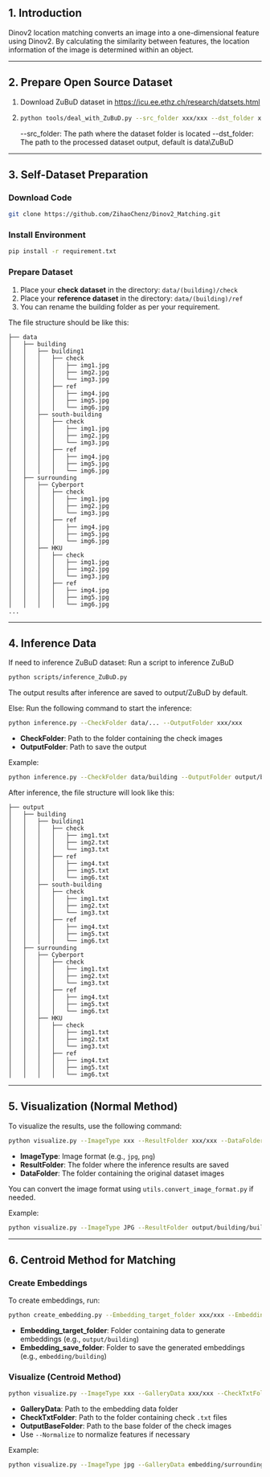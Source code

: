 ## **1. Introduction**

Dinov2 location matching converts an image into a one-dimensional feature using Dinov2. By calculating the similarity between features, the location information of the image is determined within an object.

---

## **2. Prepare Open Source Dataset**

1. Download ZuBuD dataset in https://icu.ee.ethz.ch/research/datsets.html
2. ```bash
   python tools/deal_with_ZuBuD.py --src_folder xxx/xxx --dst_folder xxx/xxx
   ```
   --src_folder: The path where the dataset folder is located
   --dst_folder: The path to the processed dataset output, default is data\ZuBuD

---

## **3. Self-Dataset Preparation**

### **Download Code**
```bash
git clone https://github.com/ZihaoChenz/Dinov2_Matching.git
```

### **Install Environment**
```bash
pip install -r requirement.txt
```

### **Prepare Dataset**

1. Place your **check dataset** in the directory: `data/(building)/check`
2. Place your **reference dataset** in the directory: `data/(building)/ref`
3. You can rename the building folder as per your requirement.

The file structure should be like this:

```plaintext
├── data
│   ├── building
│   │   ├── building1
│   │   │   ├── check
│   │   │   │   ├── img1.jpg
│   │   │   │   ├── img2.jpg
│   │   │   │   └── img3.jpg
│   │   │   ├── ref
│   │   │   │   ├── img4.jpg
│   │   │   │   ├── img5.jpg
│   │   │   │   └── img6.jpg
│   │   ├── south-building
│   │   │   ├── check
│   │   │   │   ├── img1.jpg
│   │   │   │   ├── img2.jpg
│   │   │   │   └── img3.jpg
│   │   │   ├── ref
│   │   │   │   ├── img4.jpg
│   │   │   │   ├── img5.jpg
│   │   │   │   └── img6.jpg
│   ├── surrounding
│   │   ├── Cyberport
│   │   │   ├── check
│   │   │   │   ├── img1.jpg
│   │   │   │   ├── img2.jpg
│   │   │   │   └── img3.jpg
│   │   │   ├── ref
│   │   │   │   ├── img4.jpg
│   │   │   │   ├── img5.jpg
│   │   │   │   └── img6.jpg
│   │   ├── HKU
│   │   │   ├── check
│   │   │   │   ├── img1.jpg
│   │   │   │   ├── img2.jpg
│   │   │   │   └── img3.jpg
│   │   │   ├── ref
│   │   │   │   ├── img4.jpg
│   │   │   │   ├── img5.jpg
│   │   │   │   └── img6.jpg
...
```

---

## **4. Inference Data**
If need to inference ZuBuD dataset:
Run a script to inference ZuBuD
```bash
python scripts/inference_ZuBuD.py
```
The output results after inference are saved to output/ZuBuD by default.

Else:
Run the following command to start the inference:
```bash
python inference.py --CheckFolder data/... --OutputFolder xxx/xxx
```
- **CheckFolder**: Path to the folder containing the check images
- **OutputFolder**: Path to save the output

Example:
```bash
python inference.py --CheckFolder data/building --OutputFolder output/building
```

After inference, the file structure will look like this:

```plaintext
├── output
│   ├── building
│   │   ├── building1
│   │   │   ├── check
│   │   │   │   ├── img1.txt
│   │   │   │   ├── img2.txt
│   │   │   │   └── img3.txt
│   │   │   ├── ref
│   │   │   │   ├── img4.txt
│   │   │   │   ├── img5.txt
│   │   │   │   └── img6.txt
│   │   ├── south-building
│   │   │   ├── check
│   │   │   │   ├── img1.txt
│   │   │   │   ├── img2.txt
│   │   │   │   └── img3.txt
│   │   │   ├── ref
│   │   │   │   ├── img4.txt
│   │   │   │   ├── img5.txt
│   │   │   │   └── img6.txt
│   ├── surrounding
│   │   ├── Cyberport
│   │   │   ├── check
│   │   │   │   ├── img1.txt
│   │   │   │   ├── img2.txt
│   │   │   │   └── img3.txt
│   │   │   ├── ref
│   │   │   │   ├── img4.txt
│   │   │   │   ├── img5.txt
│   │   │   │   └── img6.txt
│   │   ├── HKU
│   │   │   ├── check
│   │   │   │   ├── img1.txt
│   │   │   │   ├── img2.txt
│   │   │   │   └── img3.txt
│   │   │   ├── ref
│   │   │   │   ├── img4.txt
│   │   │   │   ├── img5.txt
│   │   │   │   └── img6.txt
```

---

## **5. Visualization (Normal Method)**

To visualize the results, use the following command:
```bash
python visualize.py --ImageType xxx --ResultFolder xxx/xxx --DataFolder xxx/xxx
```
- **ImageType**: Image format (e.g., `jpg`, `png`)
- **ResultFolder**: The folder where the inference results are saved
- **DataFolder**: The folder containing the original dataset images

You can convert the image format using `utils.convert_image_format.py` if needed.

Example:
```bash
python visualize.py --ImageType JPG --ResultFolder output/building/building1 --DataFolder data/building/building1
```

---

## **6. Centroid Method for Matching**

### **Create Embeddings**

To create embeddings, run:
```bash
python create_embedding.py --Embedding_target_folder xxx/xxx --Embedding_save_folder xxx/xxx
```
- **Embedding_target_folder**: Folder containing data to generate embeddings (e.g., `output/building`)
- **Embedding_save_folder**: Folder to save the generated embeddings (e.g., `embedding/building`)

### **Visualize (Centroid Method)**

```bash
python visualize.py --ImageType xxx --GalleryData xxx/xxx --CheckTxtFolder xxx/xxx --OutputBaseFolder xxx/xxx
```
- **GalleryData**: Path to the embedding data folder
- **CheckTxtFolder**: Path to the folder containing check `.txt` files
- **OutputBaseFolder**: Path to the base folder of the check images
- Use `--Normalize` to normalize features if necessary

Example:
```bash
python visualize.py --ImageType jpg --GalleryData embedding/surrounding --CheckTxtFolder output/surrounding/Cyberport/check --OutputBaseFolder output/surrounding
```
